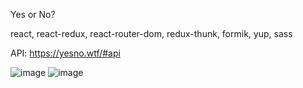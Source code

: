 Yes or No?

react, react-redux, react-router-dom, redux-thunk, formik, yup, sass

API: https://yesno.wtf/#api

![image](https://user-images.githubusercontent.com/94675218/183290916-03653b9d-610e-44dc-b984-60f3ca56a2ca.png)
![image](https://user-images.githubusercontent.com/94675218/183292383-c9df5e19-1dea-4b12-b6b8-c8e9aa2d308d.png)


